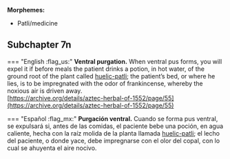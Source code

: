 
**Morphemes:**

- Patli/medicine

## Subchapter 7n  

=== "English :flag_us:"
    **Ventral purgation.** When ventral pus forms, you will expel it if before meals the patient drinks a potion, in hot water, of the ground root of the plant called [huelic-patli](Huelic-patli.md); the patient’s bed, or where he lies, is to be impregnated with the odor of frankincense, whereby the noxious air is driven away.  
    [https://archive.org/details/aztec-herbal-of-1552/page/55](https://archive.org/details/aztec-herbal-of-1552/page/55)  


=== "Español :flag_mx:"
    **Purgación ventral.** Cuando se forma pus ventral, se expulsará si, antes de las comidas, el paciente bebe una poción, en agua caliente, hecha con la raíz molida de la planta llamada [huelic-patli](Huelic-patli.md); el lecho del paciente, o donde yace, debe impregnarse con el olor del copal, con lo cual se ahuyenta el aire nocivo.  

